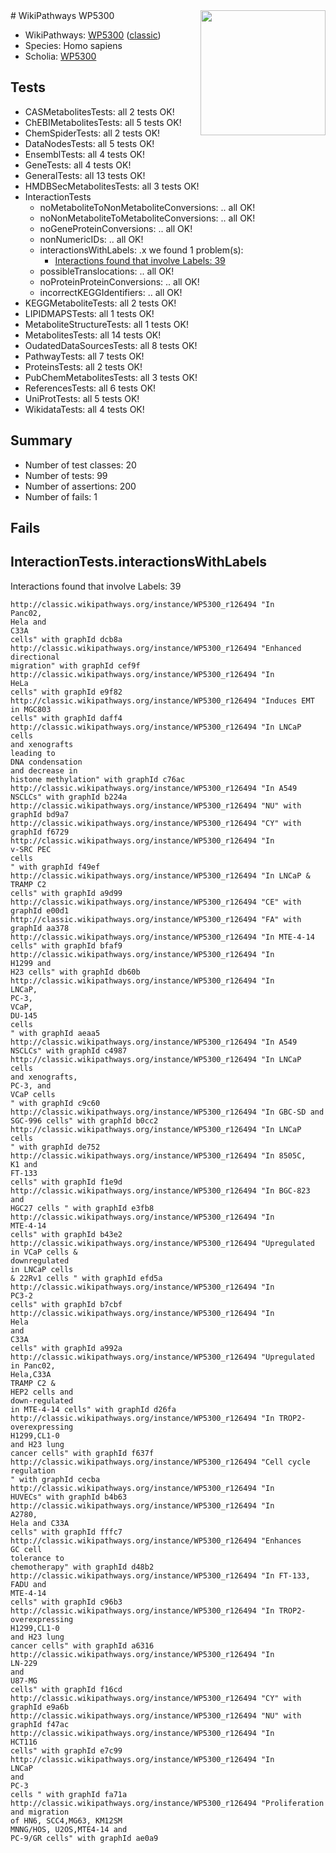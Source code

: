 <img style="float: right; width: 200px" src="https://upload.wikimedia.org/wikipedia/commons/thumb/8/83/Wplogo_with_text_500.png/640px-Wplogo_with_text_500.png" />
# WikiPathways WP5300

* WikiPathways: [WP5300](https://wikipathways.org/pathways/WP5300) ([classic](https://classic.wikipathways.org/instance/WP5300))
* Species: Homo sapiens
* Scholia: [WP5300](https://scholia.toolforge.org/wikipathways/WP5300)
## Tests
* CASMetabolitesTests: all 2 tests OK!
* ChEBIMetabolitesTests: all 5 tests OK!
* ChemSpiderTests: all 2 tests OK!
* DataNodesTests: all 5 tests OK!
* EnsemblTests: all 4 tests OK!
* GeneTests: all 4 tests OK!
* GeneralTests: all 13 tests OK!
* HMDBSecMetabolitesTests: all 3 tests OK!
* InteractionTests
    * noMetaboliteToNonMetaboliteConversions: .. all OK!
    * noNonMetaboliteToMetaboliteConversions: .. all OK!
    * noGeneProteinConversions: .. all OK!
    * nonNumericIDs: .. all OK!
    * interactionsWithLabels: .x we found 1 problem(s):
        * [Interactions found that involve Labels: 39](#fe97a8ff)
    * possibleTranslocations: .. all OK!
    * noProteinProteinConversions: .. all OK!
    * incorrectKEGGIdentifiers: .. all OK!
* KEGGMetaboliteTests: all 2 tests OK!
* LIPIDMAPSTests: all 1 tests OK!
* MetaboliteStructureTests: all 1 tests OK!
* MetabolitesTests: all 14 tests OK!
* OudatedDataSourcesTests: all 8 tests OK!
* PathwayTests: all 7 tests OK!
* ProteinsTests: all 2 tests OK!
* PubChemMetabolitesTests: all 3 tests OK!
* ReferencesTests: all 6 tests OK!
* UniProtTests: all 5 tests OK!
* WikidataTests: all 4 tests OK!


## Summary

* Number of test classes: 20
* Number of tests: 99
* Number of assertions: 200
* Number of fails: 1

## Fails

<a name="fe97a8ff" />

## InteractionTests.interactionsWithLabels

Interactions found that involve Labels: 39
```
http://classic.wikipathways.org/instance/WP5300_r126494 "In
Panc02, 
Hela and 
C33A
cells" with graphId dcb8a
http://classic.wikipathways.org/instance/WP5300_r126494 "Enhanced
directional
migration" with graphId cef9f
http://classic.wikipathways.org/instance/WP5300_r126494 "In
HeLa
cells" with graphId e9f82
http://classic.wikipathways.org/instance/WP5300_r126494 "Induces EMT
in MGC803
cells" with graphId daff4
http://classic.wikipathways.org/instance/WP5300_r126494 "In LNCaP cells 
and xenografts
leading to
DNA condensation
and decrease in
histone methylation" with graphId c76ac
http://classic.wikipathways.org/instance/WP5300_r126494 "In A549
NSCLCs" with graphId b224a
http://classic.wikipathways.org/instance/WP5300_r126494 "NU" with graphId bd9a7
http://classic.wikipathways.org/instance/WP5300_r126494 "CY" with graphId f6729
http://classic.wikipathways.org/instance/WP5300_r126494 "In 
v-SRC PEC
cells 
" with graphId f49ef
http://classic.wikipathways.org/instance/WP5300_r126494 "In LNCaP &
TRAMP C2 
cells" with graphId a9d99
http://classic.wikipathways.org/instance/WP5300_r126494 "CE" with graphId e00d1
http://classic.wikipathways.org/instance/WP5300_r126494 "FA" with graphId aa378
http://classic.wikipathways.org/instance/WP5300_r126494 "In MTE-4-14 cells" with graphId bfaf9
http://classic.wikipathways.org/instance/WP5300_r126494 "In
H1299 and
H23 cells" with graphId db60b
http://classic.wikipathways.org/instance/WP5300_r126494 "In
LNCaP,
PC-3,
VCaP,
DU-145
cells
" with graphId aeaa5
http://classic.wikipathways.org/instance/WP5300_r126494 "In A549
NSCLCs" with graphId c4987
http://classic.wikipathways.org/instance/WP5300_r126494 "In LNCaP cells 
and xenografts,
PC-3, and
VCaP cells
" with graphId c9c60
http://classic.wikipathways.org/instance/WP5300_r126494 "In GBC-SD and
SGC-996 cells" with graphId b0cc2
http://classic.wikipathways.org/instance/WP5300_r126494 "In LNCaP
cells 
" with graphId de752
http://classic.wikipathways.org/instance/WP5300_r126494 "In 8505C,
K1 and
FT-133 
cells" with graphId f1e9d
http://classic.wikipathways.org/instance/WP5300_r126494 "In BGC-823 and
HGC27 cells " with graphId e3fb8
http://classic.wikipathways.org/instance/WP5300_r126494 "In
MTE-4-14 
cells" with graphId b43e2
http://classic.wikipathways.org/instance/WP5300_r126494 "Upregulated
in VCaP cells &
downregulated
in LNCaP cells
& 22Rv1 cells " with graphId efd5a
http://classic.wikipathways.org/instance/WP5300_r126494 "In
PC3-2
cells" with graphId b7cbf
http://classic.wikipathways.org/instance/WP5300_r126494 "In
Hela
and
C33A
cells" with graphId a992a
http://classic.wikipathways.org/instance/WP5300_r126494 "Upregulated
in Panc02, 
Hela,C33A
TRAMP C2 &
HEP2 cells and
down-regulated
in MTE-4-14 cells" with graphId d26fa
http://classic.wikipathways.org/instance/WP5300_r126494 "In TROP2-
overexpressing
H1299,CL1-0
and H23 lung
cancer cells" with graphId f637f
http://classic.wikipathways.org/instance/WP5300_r126494 "Cell cycle
regulation
" with graphId cecba
http://classic.wikipathways.org/instance/WP5300_r126494 "In
HUVECs" with graphId b4b63
http://classic.wikipathways.org/instance/WP5300_r126494 "In
A2780,
Hela and C33A
cells" with graphId fffc7
http://classic.wikipathways.org/instance/WP5300_r126494 "Enhances
GC cell 
tolerance to
chemotherapy" with graphId d48b2
http://classic.wikipathways.org/instance/WP5300_r126494 "In FT-133,
FADU and
MTE-4-14 
cells" with graphId c96b3
http://classic.wikipathways.org/instance/WP5300_r126494 "In TROP2-
overexpressing
H1299,CL1-0
and H23 lung
cancer cells" with graphId a6316
http://classic.wikipathways.org/instance/WP5300_r126494 "In 
LN-229
and 
U87-MG
cells" with graphId f16cd
http://classic.wikipathways.org/instance/WP5300_r126494 "CY" with graphId e9a6b
http://classic.wikipathways.org/instance/WP5300_r126494 "NU" with graphId f47ac
http://classic.wikipathways.org/instance/WP5300_r126494 "In
HCT116
cells" with graphId e7c99
http://classic.wikipathways.org/instance/WP5300_r126494 "In
LNCaP
and
PC-3
cells " with graphId fa71a
http://classic.wikipathways.org/instance/WP5300_r126494 "Proliferation and migration
of HN6, SCC4,MG63, KM12SM
MNNG/HOS, U2OS,MTE4-14 and
PC-9/GR cells" with graphId ae0a9
```

